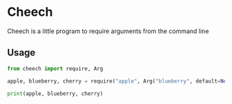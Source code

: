 # Cheech

Cheech is a little program to require arguments from the command line

## Usage

```python
from cheech import require, Arg

apple, blueberry, cherry = require("apple", Arg("blueberry", default=None), "cherry")

print(apple, blueberry, cherry)
```
